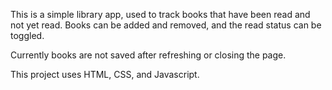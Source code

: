 This is a simple library app, used to track books that have been read and not yet read. Books can be added and removed, and the read status can be toggled.

Currently books are not saved after refreshing or closing the page.

This project uses HTML, CSS, and Javascript.